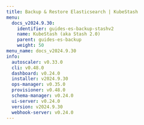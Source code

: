 ```yaml
---
title: Backup & Restore Elasticsearch | KubeStash
menu:
  docs_v2024.9.30:
    identifier: guides-es-backup-stashv2
    name: KubeStash (aka Stash 2.0)
    parent: guides-es-backup
    weight: 50
menu_name: docs_v2024.9.30
info:
  autoscaler: v0.33.0
  cli: v0.48.0
  dashboard: v0.24.0
  installer: v2024.9.30
  ops-manager: v0.35.0
  provisioner: v0.48.0
  schema-manager: v0.24.0
  ui-server: v0.24.0
  version: v2024.9.30
  webhook-server: v0.24.0
---
```


